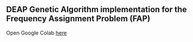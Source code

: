 ## DEAP Genetic Algorithm implementation for the Frequency Assignment Problem (FAP)

Open Google Colab [here](https://colab.research.google.com/drive/1M5R9d6hZWPi_2Ghue47Qg-T6R7_XWuhk)